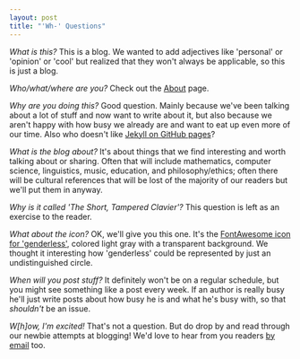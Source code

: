 ```yaml
---
layout: post
title: "'Wh-' Questions"
---
```


*What is this?* This is a blog. We wanted to add adjectives like 'personal' or
'opinion' or 'cool' but realized that they won't always be applicable, so this
is just a blog.

*Who/what/where are you?* Check out the [About](/about/) page.

*Why are you doing this?* Good question. Mainly because we've been talking about
a lot of stuff and now want to write about it, but also because we aren't happy
with how busy we already are and want to eat up even more of our time. Also who
doesn't like [Jekyll on GitHub pages](https://help.github.com/articles/about-github-pages-and-jekyll/)?

*What is the blog about?* It's about things that we find interesting and worth
talking about or sharing. Often that will include mathematics, computer science,
linguistics, music, education, and philosophy/ethics; often there will be
cultural references that will be lost of the majority of our readers but we'll
put them in anyway.

*Why is it called 'The Short, Tampered Clavier'?* This question is left as an
exercise to the reader.

*What about the icon?* OK, we'll give you this one. It's the
[FontAwesome icon for 'genderless'](http://fontawesome.io/icon/genderless/),
colored light gray with a transparent background. We thought it interesting how
'genderless' could be represented by just an undistinguished circle.

*When will you post stuff?* It definitely won't be on a regular schedule, but
you might see something like a post every week. If an author is really busy
he'll just write posts about how busy he is and what he's busy with, so that
*shouldn't* be an issue.

*W[h]ow, I'm excited!* That's not a question. But do drop by and read through
our newbie attempts at blogging! We'd love to hear from you readers
[by email](/about/) too.
